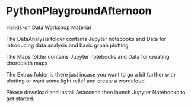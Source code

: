 # PythonPlaygroundAfternoon
Hands-on Data Workshop Material 

The DataAnalysis folder contains Jupyter notebooks and Data for introducing data analysis and basic grpah plotting

The Maps folder contains Jupyter notebooks and Data for creating choropleth maps

The Extras folder is there just incase you want to go a bit further with plotting or want some light relief and create a wordcloud

Please download and install Anaconda then launch Jupyter Notebooks to get started.
